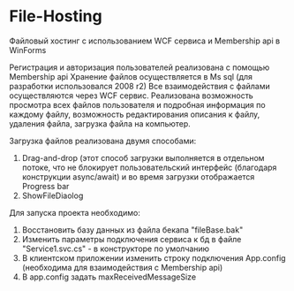 # File-Hosting
Файловый хостинг с использованием WCF сервиса и Membership api в WinForms

Регистрация и авторизация пользователей реализована с помощью Membership api
Хранение файлов осуществляется в Ms sql (для разработки использовался 2008 r2)
Все взаимодействия с файлами осуществляются через WCF сервис.
Реализована возможность просмотра всех файлов пользователя и подробная информация по каждому файлу, возможность редактирования описания к файлу, удаления файла, загрузка файла на компьютер. 

Загрузка файлов реализована двумя способами: 
1. Drag-and-drop (этот способ загрузки выполняется в отдельном потоке, что не блокирует пользовательский интерфейс (благодаря конструкции async/await) и во время загрузки отображается Progress bar
2. ShowFileDiaolog 



Для запуска проекта необходимо:
1. Восстановить базу данных из файла бекапа "fileBase.bak"
2. Изменить параметры подключения сервиса к бд в файле "Service1.svc.cs" - в конструкторе по умолчанию
3. В клиентском приложении изменить строку подключения App.config (необходима для взаимодействия с Membership api)
4. В app.config задать maxReceivedMessageSize
